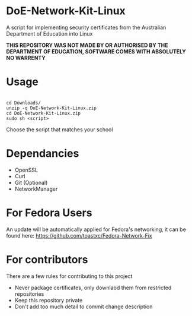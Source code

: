# DoE-Network-Kit-Linux
A script for implementing security certificates from the Australian Department of Education into Linux

**THIS REPOSITORY WAS NOT MADE BY OR AUTHORISED BY THE DEPARTMENT OF EDUCATION, SOFTWARE COMES WITH ABSOLUTELY NO WARRENTY**

# Usage

```
 
cd Downloads/
unzip -q DoE-Network-Kit-Linux.zip
cd DoE-Network-Kit-Linux.zip
sudo sh <script>
```
Choose the script that matches your school


# Dependancies
- OpenSSL
- Curl
- Git (Optional)
- NetworkManager

# For Fedora Users
An update will be automatically applied for Fedora's networking, it can be found here:
https://github.com/toastxc/Fedora-Network-Fix


# For contributors
There are a few rules for contributing to this project
- Never package certificates, only downlaod them from restricted repositories
- Keep this repository private
- Don't add too much detail to commit change description 
